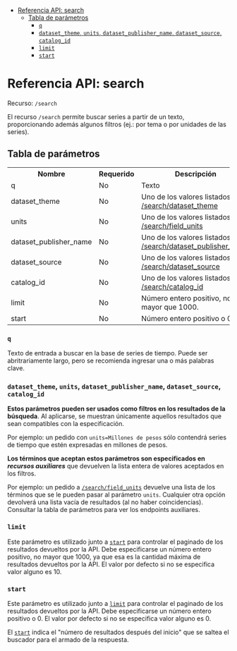 <!-- START doctoc generated TOC please keep comment here to allow auto update -->
<!-- DON'T EDIT THIS SECTION, INSTEAD RE-RUN doctoc TO UPDATE -->
 

- [Referencia API: search](#referencia-api-search)
  - [Tabla de parámetros](#tabla-de-parametros)
    - [`q`](#q)
    - [`dataset_theme`, `units`, `dataset_publisher_name`, `dataset_source`, `catalog_id`](#dataset_theme-units-dataset_publisher_name-dataset_source-catalog_id)
    - [`limit`](#limit)
    - [`start`](#start)

<!-- END doctoc generated TOC please keep comment here to allow auto update -->

# Referencia API: search

Recurso: `/search`

El recurso `/search` permite buscar series a partir de un texto, proporcionando además algunos filtros (ej.: por tema o por unidades de las series).

## Tabla de parámetros

<table>
    <tr>
        <th>Nombre</th>
        <th>Requerido</th>
        <th>Descripción</th>
        <th>Default</th>
        <th>Ejemplos</th>
    </tr>
    <tr>
        <td>q</td>
        <td>No</td>
        <td>Texto</td>
        <td>N/A</td>
        <td>q=ipc</td>
    </tr>
    <tr>
        <td>dataset_theme</a></td>
        <td>No</td>
        <td>Uno de los valores listados en <a href="https://apis.datos.gob.ar/series/api/search/dataset_theme">/search/dataset_theme</a></em></td>
        <td>N/A</td>
        <td>dataset_theme="Finanzas Públicas"</td>
    </tr>
    <tr>
        <td>units</a></td>
        <td>No</td>
        <td>Uno de los valores listados en <a href="https://apis.datos.gob.ar/series/api/search/field_units">/search/field_units</a></td>
        <td>N/A</td>
        <td>units="Millones de pesos"</td>
    </tr>
    <tr>
        <td>dataset_publisher_name</a></td>
        <td>No</td>
        <td>Uno de los valores listados en <a href="https://apis.datos.gob.ar/series/api/search/dataset_publisher_name">/search/dataset_publisher_name</a></td>
        <td>N/A</td>
        <td>dataset_publisher_name="Subsecretaría de Programación Macroeconómica."</td>
    </tr>
    <tr>
        <td>dataset_source</a></td>
        <td>No</td>
        <td>Uno de los valores listados en <a href="https://apis.datos.gob.ar/series/api/search/dataset_source">/search/dataset_source</a></td>
        <td>N/A</td>
        <td>dataset_source="Ministerio de Hacienda"</td>
    </tr>
    <tr>
        <td>catalog_id</a></td>
        <td>No</td>
        <td>Uno de los valores listados en <a href="https://apis.datos.gob.ar/series/api/search/catalog_id">/search/catalog_id</a></td>
        <td>N/A</td>
        <td>catalog_id="sspm"</td>
    </tr>
    <tr>
        <td>limit</a></td>
        <td>No</td>
        <td>Número entero positivo, no mayor que 1000.</td>
        <td class="s4" dir="ltr">10</td>
        <td>limit=50</td>
    </tr>
    <tr>
        <td>start</a></td>
        <td>No</td>
        <td>Número entero positivo o 0.</td>
        <td class="s4" dir="ltr">0</td>
        <td>start=100</td>
    </tr>
</table>

### `q`

Texto de entrada a buscar en la base de series de tiempo. Puede ser abritrariamente largo, pero se recomienda ingresar una o más palabras clave.

### `dataset_theme`, `units`, `dataset_publisher_name`, `dataset_source`, `catalog_id`

**Estos parámetros pueden ser usados como filtros en los resultados de la búsqueda**. Al aplicarse, se muestran únicamente aquellos resultados que sean compatibles con la especificación.

Por ejemplo: un pedido con `units=Millones de pesos` sólo contendrá series de tiempo que estén expresadas en millones de pesos.

**Los términos que aceptan estos parámetros son especificados en _recursos auxiliares_** que devuelven la lista entera de valores aceptados en los filtros.

Por ejemplo: un pedido a [`/search/field_units`](https://apis.datos.gob.ar/series/api/search/field_units/) devuelve una lista de los términos que se le pueden pasar al parámetro `units`. Cualquier otra opción devolverá una lista vacía de resultados (al no haber coincidencias). Consultar la tabla de parámetros para ver los endpoints auxiliares.

### `limit`

Este parámetro es utilizado junto a [`start`](#start) para controlar el paginado de los resultados devueltos por la API. Debe especificarse un número entero positivo, no mayor que 1000, ya que esa es la cantidad máxima de resultados devueltos por la API. El valor por defecto si no se especifica valor alguno es 10.

### `start`

Este parámetro es utilizado junto a [`limit`](#limit) para controlar el paginado de los resultados devueltos por la API. Debe especificarse un número entero positivo o 0. El valor por defecto si no se especifica valor alguno es 0.

El [`start`](#start) indica el "número de resultados después del inicio" que se saltea el buscador para el armado de la respuesta.




